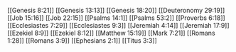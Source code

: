 [[Genesis 8:21]]
[[Genesis 13:13]]
[[Genesis 18:20]]
[[Deuteronomy 29:19]]
[[Job 15:16]]
[[Job 22:15]]
[[Psalms 14:1]]
[[Psalms 53:2]]
[[Proverbs 6:18]]
[[Ecclesiastes 7:29]]
[[Ecclesiastes 9:3]]
[[Jeremiah 4:14]]
[[Jeremiah 17:9]]
[[Ezekiel 8:9]]
[[Ezekiel 8:12]]
[[Matthew 15:19]]
[[Mark 7:21]]
[[Romans 1:28]]
[[Romans 3:9]]
[[Ephesians 2:1]]
[[Titus 3:3]]

